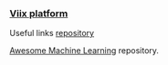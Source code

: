### [Viix platform](https://viix.co)
Useful links [repository](https://github.com/viix-co/viix)

[Awesome Machine Learning](https://github.com/viix-co/awesome-machine-learning) repository.

<!--
**viix-ua/viix-ua** is a ✨ _special_ ✨ repository because its `README.md` (this file) appears on your GitHub profile.

Here are some ideas to get you started:

- 🔭 I’m currently working on ...
- 🌱 I’m currently learning ...
- 👯 I’m looking to collaborate on ...
- 🤔 I’m looking for help with ...
- 💬 Ask me about ...
- 📫 How to reach me: ...
- 😄 Pronouns: ...
- ⚡ Fun fact: ...
-->
